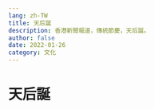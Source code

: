 ```yaml
---
lang: zh-TW
title: 天后誕
description: 香港新聞報道，傳統節慶，天后誕。
author: false
date: 2022-01-26
category: 文化
---
```


# 天后誕